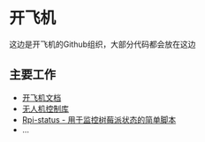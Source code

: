 # 开飞机

这边是开飞机的Github组织，大部分代码都会放在这边

## 主要工作

- [开飞机文档](https://we-fly.cd.al)
- [无人机控制库](https://github.com/We-Fly/communication)
- [Rpi-status - 用于监控树莓派状态的简单脚本](https://github.com/We-Fly/Rpi-status)
- ...